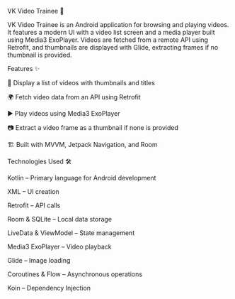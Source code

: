 VK Video Trainee 🎥

VK Video Trainee is an Android application for browsing and playing videos. It features a modern UI with a video list screen and a media player built using Media3 ExoPlayer. Videos are fetched from a remote API using Retrofit, and thumbnails are displayed with Glide, extracting frames if no thumbnail is provided.

Features ✨

📌 Display a list of videos with thumbnails and titles

🌍 Fetch video data from an API using Retrofit

▶️ Play videos using Media3 ExoPlayer

📷 Extract a video frame as a thumbnail if none is provided

🏗 Built with MVVM, Jetpack Navigation, and Room


Technologies Used 🛠

Kotlin – Primary language for Android development

XML – UI creation

Retrofit – API calls

Room & SQLite – Local data storage

LiveData & ViewModel – State management

Media3 ExoPlayer – Video playback

Glide – Image loading

Coroutines & Flow – Asynchronous operations

Koin – Dependency Injection
